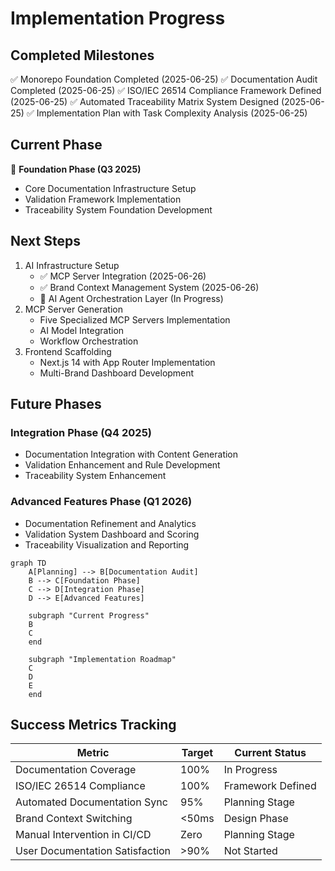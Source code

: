 # Implementation Progress

## Completed Milestones
✅ Monorepo Foundation Completed (2025-06-25)
✅ Documentation Audit Completed (2025-06-25)
✅ ISO/IEC 26514 Compliance Framework Defined (2025-06-25)
✅ Automated Traceability Matrix System Designed (2025-06-25)
✅ Implementation Plan with Task Complexity Analysis (2025-06-25)

## Current Phase
🔄 **Foundation Phase (Q3 2025)**
- Core Documentation Infrastructure Setup
- Validation Framework Implementation
- Traceability System Foundation Development

## Next Steps
1. AI Infrastructure Setup
   - ✅ MCP Server Integration (2025-06-26)
   - ✅ Brand Context Management System (2025-06-26)
   - 🔄 AI Agent Orchestration Layer (In Progress)
2. MCP Server Generation
   - Five Specialized MCP Servers Implementation
   - AI Model Integration
   - Workflow Orchestration 
3. Frontend Scaffolding
   - Next.js 14 with App Router Implementation
   - Multi-Brand Dashboard Development

## Future Phases
### Integration Phase (Q4 2025)
- Documentation Integration with Content Generation
- Validation Enhancement and Rule Development
- Traceability System Enhancement

### Advanced Features Phase (Q1 2026)
- Documentation Refinement and Analytics
- Validation System Dashboard and Scoring
- Traceability Visualization and Reporting

```mermaid
graph TD
    A[Planning] --> B[Documentation Audit]
    B --> C[Foundation Phase]
    C --> D[Integration Phase]
    D --> E[Advanced Features]
    
    subgraph "Current Progress"
    B
    C
    end
    
    subgraph "Implementation Roadmap"
    C
    D
    E
    end
```

## Success Metrics Tracking
| Metric | Target | Current Status |
|--------|--------|---------------|
| Documentation Coverage | 100% | In Progress |
| ISO/IEC 26514 Compliance | 100% | Framework Defined |
| Automated Documentation Sync | 95% | Planning Stage |
| Brand Context Switching | <50ms | Design Phase |
| Manual Intervention in CI/CD | Zero | Planning Stage |
| User Documentation Satisfaction | >90% | Not Started |

